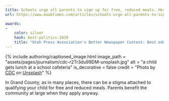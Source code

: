 ```yaml
---
title: Schools urge all parents to sign up for free, reduced meals. Here’s why.
url: https://www.moabtimes.com/articles/schools-urge-all-parents-to-sign-up-for-free-reduced-meals-heres-why/

awards:
-
    color: silver
    hash: best-politics-2019
    title: "Utah Press Association's Better Newspaper Contest: Best education story (second place, 2020)"
---
```


{% include authoring/captioned_image.html
    image_path = "assets/pages/journalism/cdc-r2Tr3du99DM-unsplash.jpg"
    alt = "a child gets lunch at a school cafeteria"
    is_decorative = false
    credit = "Photo by [CDC](https://unsplash.com/@cdc?utm_source=unsplash&utm_medium=referral&utm_content=creditCopyText) on [Unsplash](https://unsplash.com/s/photos/school-cafeteria?utm_source=unsplash&utm_medium=referral&utm_content=creditCopyText)"
%}

In Grand County, as in many places, there can be a stigma attached to qualifying your child for free and reduced meals. Parents benefit the community at large when they apply anyway.
